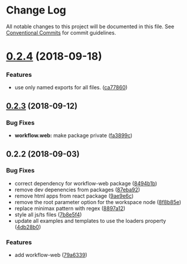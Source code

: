 # Change Log

All notable changes to this project will be documented in this file.
See [Conventional Commits](https://conventionalcommits.org) for commit guidelines.

<a name="0.2.4"></a>
# [0.2.4](https://github.com/havardh/workflow/compare/workflow.web@0.2.3...workflow.web@0.2.4) (2018-09-18)


### Features

* use only named exports for all files. ([ca77860](https://github.com/havardh/workflow/commit/ca77860))





<a name="0.2.3"></a>
## [0.2.3](https://github.com/havardh/workflow/compare/workflow.web@0.2.2...workflow.web@0.2.3) (2018-09-12)


### Bug Fixes

* **workflow.web:** make package private ([fa3899c](https://github.com/havardh/workflow/commit/fa3899c))





<a name="0.2.2"></a>
## 0.2.2 (2018-09-03)


### Bug Fixes

* correct dependency for workflow-web package ([8494b1b](https://github.com/havardh/workflow/commit/8494b1b))
* remove dev depenencies from packages ([87eba92](https://github.com/havardh/workflow/commit/87eba92))
* remove html apps from react package ([9ae9e6c](https://github.com/havardh/workflow/commit/9ae9e6c))
* remove the root parameter option for the workspace node ([8f8b85e](https://github.com/havardh/workflow/commit/8f8b85e))
* replace minimax pattern with regex ([8897a12](https://github.com/havardh/workflow/commit/8897a12))
* style all js/ts files ([7b8e5f4](https://github.com/havardh/workflow/commit/7b8e5f4))
* update all examples and templates to use the loaders property ([4db28b0](https://github.com/havardh/workflow/commit/4db28b0))


### Features

* add workflow-web ([79a6339](https://github.com/havardh/workflow/commit/79a6339))
